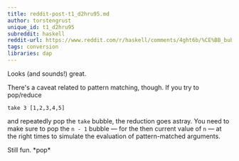 ```yaml
---
title: reddit-post-t1_d2hru95.md
author: torstengrust
unique_id: t1_d2hru95
subreddit: haskell
reddit-url: https://www.reddit.com/r/haskell/comments/4ght6b/%CE%BB_bubble_popa_simple_game_that_illustrates/d2hru95
tags: conversion
libraries: dap
---
```


Looks (and sounds!) great.

There's a caveat related to pattern matching, though.  If you try to pop/reduce

    take 3 [1,2,3,4,5]

and repeatedly pop the `take` bubble, the reduction goes astray.  You need to make sure to pop the `n - 1` bubble — for the then current value of `n` — at the right times to simulate the evaluation of pattern-matched arguments.

Still fun. \*pop\*
